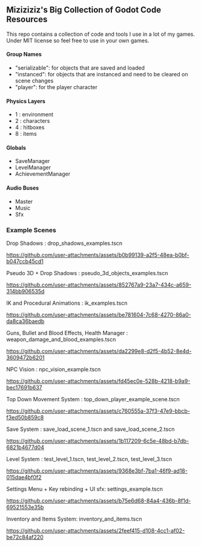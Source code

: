 ## Miziziziz's Big Collection of Godot Code Resources
This repo contains a collection of code and tools I use in a lot of my games.
Under MIT license so feel free to use in your own games.


#### Group Names
* "serializable": for objects that are saved and loaded
* "instanced": for objects that are instanced and need to be cleared on scene changes
* "player": for the player character

#### Physics Layers
* 1 : environment
* 2 : characters
* 4 : hitboxes
* 8 : items

#### Globals
* SaveManager
* LevelManager
* AchievementManager

#### Audio Buses
* Master
* Music
* Sfx

### Example Scenes

Drop Shadows : drop_shadows_examples.tscn

https://github.com/user-attachments/assets/b0b99139-a2f5-48ea-b0bf-b047ccb45cd1

Pseudo 3D + Drop Shadows : pseudo_3d_objects_examples.tscn

https://github.com/user-attachments/assets/852767a9-23a7-434c-a659-314bb906535d

IK and Procedural Animations : ik_examples.tscn 

https://github.com/user-attachments/assets/be781604-7c68-4270-86a0-da8ca36baedb

Guns, Bullet and Blood Effects, Health Manager : weapon_damage_and_blood_examples.tscn

https://github.com/user-attachments/assets/da2299e8-d2f5-4b52-8e4d-3609472b6201

NPC Vision : npc_vision_example.tscn

https://github.com/user-attachments/assets/fd45ec0e-528b-4218-b9a9-bec17691b637

Top Down Movement System : top_down_player_example_scene.tscn

https://github.com/user-attachments/assets/c760555a-37f3-47e9-bbcb-f3ed50b859c8

Save System : save_load_scene_1.tscn and save_load_scene_2.tscn

https://github.com/user-attachments/assets/1b117209-6c5e-48bd-b7db-6821b4677d04

Level System : test_level_1.tscn, test_level_2.tscn, test_level_3.tscn

https://github.com/user-attachments/assets/9368e3bf-7ba1-46f9-ad18-015dae4bf0f2

Settings Menu + Key rebinding + UI sfx: settings_example.tscn

https://github.com/user-attachments/assets/b75e6d68-84a4-436b-8f1d-69521553e35b

Inventory and Items System: inventory_and_items.tscn

https://github.com/user-attachments/assets/2feef415-d108-4cc1-af02-be72c84af220





